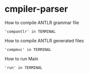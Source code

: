 # cmpiler-parser

How to compile ANTLR grammar file

```
'compantlr' in TERMINAL
```

How to compile ANTLR generated files

```
'compmvc' in TERMINAL
```

How to run Main

```
'run' in TERMINAL
```
